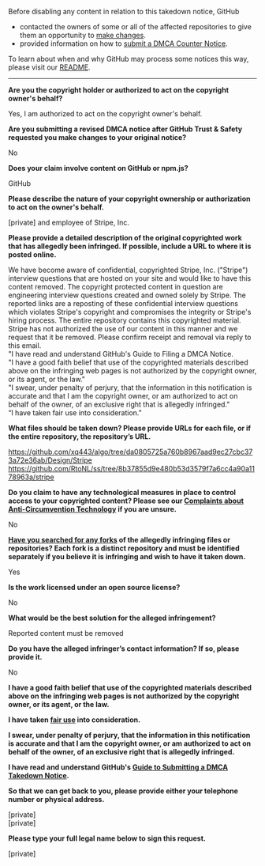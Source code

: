 Before disabling any content in relation to this takedown notice, GitHub
- contacted the owners of some or all of the affected repositories to give them an opportunity to [make changes](https://docs.github.com/en/github/site-policy/dmca-takedown-policy#a-how-does-this-actually-work).
- provided information on how to [submit a DMCA Counter Notice](https://docs.github.com/en/articles/guide-to-submitting-a-dmca-counter-notice).

To learn about when and why GitHub may process some notices this way, please visit our [README](https://github.com/github/dmca/blob/master/README.md#anatomy-of-a-takedown-notice).

---

**Are you the copyright holder or authorized to act on the copyright owner's behalf?**

Yes, I am authorized to act on the copyright owner's behalf.

**Are you submitting a revised DMCA notice after GitHub Trust & Safety requested you make changes to your original notice?**

No

**Does your claim involve content on GitHub or npm.js?**

GitHub

**Please describe the nature of your copyright ownership or authorization to act on the owner's behalf.**

[private] and employee of Stripe, Inc.

**Please provide a detailed description of the original copyrighted work that has allegedly been infringed. If possible, include a URL to where it is posted online.**

We have become aware of confidential, copyrighted Stripe, Inc. ("Stripe") interview questions that are hosted on your site and would like to have this content removed. The copyright protected content in question are engineering interview questions created and owned solely by Stripe. The reported links are a reposting of these confidential interview questions which violates Stripe's copyright and compromises the integrity or Stripe's hiring process. The entire repository contains this copyrighted material. Stripe has not authorized the use of our content in this manner and we request that it be removed. Please confirm receipt and removal via reply to this email.  
"I have read and understand GitHub's Guide to Filing a DMCA Notice.  
"I have a good faith belief that use of the copyrighted materials described above on the infringing web pages is not authorized by the copyright owner, or its agent, or the law."  
"I swear, under penalty of perjury, that the information in this notification is accurate and that I am the copyright owner, or am authorized to act on behalf of the owner, of an exclusive right that is allegedly infringed."  
“I have taken fair use into consideration."

**What files should be taken down? Please provide URLs for each file, or if the entire repository, the repository’s URL.**

https://github.com/xq443/algo/tree/da0805725a760b8967aad9ec27cbc373a72e36ab/Design/Stripe  
https://github.com/RtoNL/ss/tree/8b37855d9e480b53d3579f7a6cc4a90a1178963a/stripe

**Do you claim to have any technological measures in place to control access to your copyrighted content? Please see our <a href="https://docs.github.com/articles/guide-to-submitting-a-dmca-takedown-notice#complaints-about-anti-circumvention-technology">Complaints about Anti-Circumvention Technology</a> if you are unsure.**

No

**<a href="https://docs.github.com/articles/dmca-takedown-policy#b-what-about-forks-or-whats-a-fork">Have you searched for any forks</a> of the allegedly infringing files or repositories? Each fork is a distinct repository and must be identified separately if you believe it is infringing and wish to have it taken down.**

Yes

**Is the work licensed under an open source license?**

No

**What would be the best solution for the alleged infringement?**

Reported content must be removed

**Do you have the alleged infringer’s contact information? If so, please provide it.**

No

**I have a good faith belief that use of the copyrighted materials described above on the infringing web pages is not authorized by the copyright owner, or its agent, or the law.**

**I have taken <a href="https://www.lumendatabase.org/topics/22">fair use</a> into consideration.**

**I swear, under penalty of perjury, that the information in this notification is accurate and that I am the copyright owner, or am authorized to act on behalf of the owner, of an exclusive right that is allegedly infringed.**

**I have read and understand GitHub's <a href="https://docs.github.com/articles/guide-to-submitting-a-dmca-takedown-notice/">Guide to Submitting a DMCA Takedown Notice</a>.**

**So that we can get back to you, please provide either your telephone number or physical address.**

[private]  
[private]  

**Please type your full legal name below to sign this request.**

[private]  
